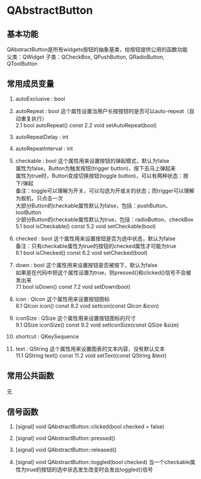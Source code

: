 # QAbstractButton

## 基本功能
QAbstractButton是所有widgets按钮的抽象基类，给按钮提供公用的函数功能  
父类：QWidget
子类：QCheckBox, QPushButton, QRadioButton, QToolButton


## 常用成员变量
1. autoExclusive : bool

2. autoRepeat : bool
这个属性设置当用户长按按钮时是否可以auto-repeat（自动重复执行）  
2.1 bool autoRepeat() const
2.2 void setAutoRepeat(bool)

3. autoRepeatDelay : int

4. autoRepeatInterval : int

5. checkable : bool
这个属性用来设置按钮的弹起模式，默认为false  
属性为false，Button为触发按钮(trigger button)，按下去马上弹起来  
属性为true时，Button变成切换按钮(toggle button)，可以有两种状态：按下/弹起  
备注：toggle可以理解为开关，可以勾选为开或关的状态；而trigger可以理解为扳机，只点击一次  
大部分Button的checkable属性默认为false，包括：pushButton、toolButton  
少部分Button的checkable属性默认为true，包括：radioButton、checkBox  
5.1 bool isCheckable() const
5.2 void setCheckable(bool)

6. checked : bool
这个属性用来设置按钮是否为选中状态，默认为false  
备注：只有checkable属性为true的按钮的checked属性才可能为true  
6.1 bool isChecked() const
6.2 void setChecked(bool)

7. down : bool
这个属性用来设置按钮是否被按下，默认为false  
如果是在代码中把这个属性设置为true，则pressed()和clicked()信号不会被发出来  
7.1 bool isDown() const
7.2 void setDown(bool)

8. icon : QIcon
这个属性用来设置按钮图标  
8.1 QIcon icon() const
8.2 void setIcon(const QIcon &icon)

9. iconSize : QSize
这个属性用来设置按钮图标的尺寸  
9.1 QSize iconSize() const
9.2 void setIconSize(const QSize &size)

10. shortcut : QKeySequence

11. text : QString
这个属性用来设置图表的文本内容，没有默认文本  
11.1 QString text() const
11.2 void setText(const QString &text)


## 常用公共函数
无


## 信号函数
1. [signal] void QAbstractButton::clicked(bool checked = false)

2. [signal] void QAbstractButton::pressed()

3. [signal] void QAbstractButton::released()

4. [signal] void QAbstractButton::toggled(bool checked)
当一个checkable属性为true的按钮的选中状态发生改变时会发出toggled()信号  